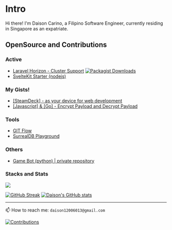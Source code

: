 # Intro

Hi there! I'm Daison Carino, a Filipino Software Engineer, currently residing in Singapore as an expatriate.

## OpenSource and Contributions

### Active

  - [Laravel Horizon - Cluster Support](https://github.com/daison12006013/laravel-horizon-cluster) [![Packagist Downloads](https://img.shields.io/packagist/dt/daison/laravel-horizon-cluster)](https://packagist.org/packages/daison/laravel-horizon-cluster/stats)
  - [SvelteKit Starter (nodejs)](https://github.com/daison12006013/sveltekit-starter)

### My Gists!
  - [[SteamDeck] - as your device for web development](https://gist.github.com/daison12006013/c192e5c017262c90513dffcdd16339c4)
  - [[Javascript] & [Go] - Encrypt Payload and Decrypt Payload](https://gist.github.com/daison12006013/b8eff28902592c8e9f577874236f9e18)

### Tools

  - [GIT Flow](https://github.com/daison12006013/git-flow)
  - [SurrealDB Playground](https://surrealdb.daisoncarino.com)

### Others

  - [Game Bot (python) | private repository](https://github.com/daison12006013/pybot-rox)

### Stacks and Stats

![](https://skillicons.dev/icons?i=laravel,go,nodejs,svelte,vuejs,react,jquery,angular,aws)

[![GitHub Streak](https://streak-stats.demolab.com?user=daison12006013&theme=swift&hide_border=true&border_radius=10&date_format=j%20M%5B%20Y%5D&card_width=200&hide_current_streak=true&hide_longest_streak=true)](https://github.com/daison12006013) [![Daison's GitHub stats](https://github-readme-stats.vercel.app/api?username=daison12006013&show_icons=true)](https://github.com/daison12006013)

---

📫 How to reach me: `daison12006013@gmail.com`

[![Contributions](https://komarev.com/ghpvc/?username=daison12006013&color=green)](https://github.com/daison12006013)
